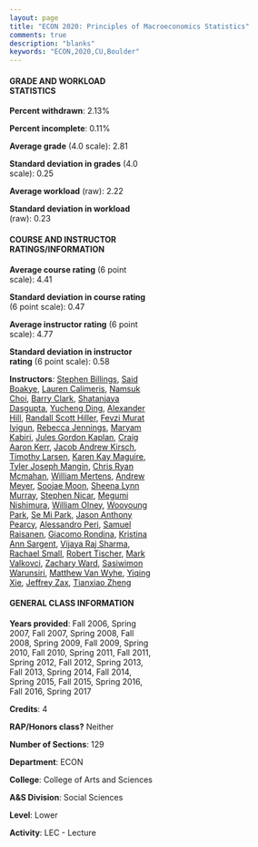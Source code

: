 ```yaml
---
layout: page
title: "ECON 2020: Principles of Macroeconomics Statistics"
comments: true
description: "blanks"
keywords: "ECON,2020,CU,Boulder"
---
```

<head>
<script src="https://ajax.googleapis.com/ajax/libs/jquery/2.1.3/jquery.min.js"></script>
<script src="https://dl.dropboxusercontent.com/s/pc42nxpaw1ea4o9/highcharts.js?dl=0"></script>
<!-- <script src="../assets/js/highcharts.js"></script> -->
<style type="text/css">@font-face {
	font-family: "Bebas Neue";
	src: url(https://www.filehosting.org/file/details/544349/BebasNeue Regular.otf) format("opentype");
	}
	h1.Bebas { 
		font-family: "Bebas Neue", Verdana, Tahoma;
	}
</style>
</head>
<body>
	<div id="container" style="float: right; width: 45%; height: 88%; margin-left: 2.5%; margin-right: 2.5%;"></div>
	<script language="JavaScript">
		$(document).ready(function() {
		var chart = {type: 'column'};
		var title = {text: 'Grade Distribution'};
		var xAxis = {categories: ['A','B','C','D','F'],crosshair: true};
		var yAxis = {min: 0,title: {text: 'Percentage'}};
		var tooltip = {headerFormat: '<center><b><span style="font-size:20px">{point.key}</span></b></center>',
		               pointFormat: '<td style="padding:0"><b>{point.y:.1f}%</b></td>',
		               footerFormat: '</table>',shared: true,useHTML: true};
		var plotOptions = {column: {pointPadding: 0.0,borderWidth: 0}};  
		var credits = {enabled: false};var series= [{name: 'Percent',data: [24.0,43.69,25.19,5.43,1.7,]}];
		var json = {};
		json.chart = chart;
		json.title = title;
		json.tooltip = tooltip;
		json.xAxis = xAxis;
		json.yAxis = yAxis;  
		json.series = series;
		json.plotOptions = plotOptions;  
		json.credits = credits;
		$('#container').highcharts(json);
	});
	</script>
</body>
			   
#### GRADE AND WORKLOAD STATISTICS

**Percent withdrawn**: 2.13%

**Percent incomplete**: 0.11%

**Average grade** (4.0 scale): 2.81

**Standard deviation in grades** (4.0 scale): 0.25

**Average workload** (raw): 2.22

**Standard deviation in workload** (raw): 0.23

#### COURSE AND INSTRUCTOR RATINGS/INFORMATION

**Average course rating** (6 point scale): 4.41

**Standard deviation in course rating** (6 point scale): 0.47

**Average instructor rating** (6 point scale): 4.77

**Standard deviation in instructor rating** (6 point scale): 0.58

**Instructors**: <a href='../../instructors/Stephen_Billings'>Stephen Billings</a>, <a href='../../instructors/Said_Boakye'>Said Boakye</a>, <a href='../../instructors/Lauren_Calimeris'>Lauren Calimeris</a>, <a href='../../instructors/Namsuk_Choi'>Namsuk Choi</a>, <a href='../../instructors/Barry_Clark'>Barry Clark</a>, <a href='../../instructors/Shatanjaya_Dasgupta'>Shatanjaya Dasgupta</a>, <a href='../../instructors/Yucheng_Ding'>Yucheng Ding</a>, <a href='../../instructors/Alexander_Hill'>Alexander Hill</a>, <a href='../../instructors/Randall_Scott_Hiller'>Randall Scott Hiller</a>, <a href='../../instructors/Fevzi_Murat_Iyigun'>Fevzi Murat Iyigun</a>, <a href='../../instructors/Rebecca_Jennings'>Rebecca Jennings</a>, <a href='../../instructors/Maryam_Kabiri'>Maryam Kabiri</a>, <a href='../../instructors/Jules_Gordon_Kaplan'>Jules Gordon Kaplan</a>, <a href='../../instructors/Craig_Aaron_Kerr'>Craig Aaron Kerr</a>, <a href='../../instructors/Jacob_Andrew_Kirsch'>Jacob Andrew Kirsch</a>, <a href='../../instructors/Timothy_Larsen'>Timothy Larsen</a>, <a href='../../instructors/Karen_Kay_Maguire'>Karen Kay Maguire</a>, <a href='../../instructors/Tyler_Joseph_Mangin'>Tyler Joseph Mangin</a>, <a href='../../instructors/Chris_Ryan_Mcmahan'>Chris Ryan Mcmahan</a>, <a href='../../instructors/William_Mertens'>William Mertens</a>, <a href='../../instructors/Andrew_Meyer'>Andrew Meyer</a>, <a href='../../instructors/Soojae_Moon'>Soojae Moon</a>, <a href='../../instructors/Sheena_Lynn_Murray'>Sheena Lynn Murray</a>, <a href='../../instructors/Stephen_Nicar'>Stephen Nicar</a>, <a href='../../instructors/Megumi_Nishimura'>Megumi Nishimura</a>, <a href='../../instructors/William_Olney'>William Olney</a>, <a href='../../instructors/Wooyoung_Park'>Wooyoung Park</a>, <a href='../../instructors/Se_Mi_Park'>Se Mi Park</a>, <a href='../../instructors/Jason_Anthony_Pearcy'>Jason Anthony Pearcy</a>, <a href='../../instructors/Alessandro_Peri'>Alessandro Peri</a>, <a href='../../instructors/Samuel_Raisanen'>Samuel Raisanen</a>, <a href='../../instructors/Giacomo_Rondina'>Giacomo Rondina</a>, <a href='../../instructors/Kristina_Ann_Sargent'>Kristina Ann Sargent</a>, <a href='../../instructors/Vijaya_Raj_Sharma'>Vijaya Raj Sharma</a>, <a href='../../instructors/Rachael_Small'>Rachael Small</a>, <a href='../../instructors/Robert_Tischer'>Robert Tischer</a>, <a href='../../instructors/Mark_Valkovci'>Mark Valkovci</a>, <a href='../../instructors/Zachary_Ward'>Zachary Ward</a>, <a href='../../instructors/Sasiwimon_Warunsiri'>Sasiwimon Warunsiri</a>, <a href='../../instructors/Matthew_Van_Wyhe'>Matthew Van Wyhe</a>, <a href='../../instructors/Yiqing_Xie'>Yiqing Xie</a>, <a href='../../instructors/Jeffrey_Zax'>Jeffrey Zax</a>, <a href='../../instructors/Tianxiao_Zheng'>Tianxiao Zheng</a>

#### GENERAL CLASS INFORMATION

**Years provided**: Fall 2006, Spring 2007, Fall 2007, Spring 2008, Fall 2008, Spring 2009, Fall 2009, Spring 2010, Fall 2010, Spring 2011, Fall 2011, Spring 2012, Fall 2012, Spring 2013, Fall 2013, Spring 2014, Fall 2014, Spring 2015, Fall 2015, Spring 2016, Fall 2016, Spring 2017

**Credits**: 4

**RAP/Honors class?** Neither

**Number of Sections**: 129

**Department**: ECON

**College**: College of Arts and Sciences

**A&S Division**: Social Sciences

**Level**: Lower

**Activity**: LEC - Lecture
